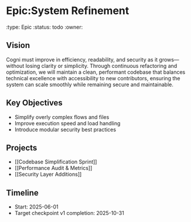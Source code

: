 # Epic:System Refinement
:type: Epic
:status: todo
:owner: 

## Vision
Cogni must improve in efficiency, readability, and security as it grows—without losing clarity or simplicity. Through continuous refactoring and optimization, we will maintain a clean, performant codebase that balances technical excellence with accessibility to new contributors, ensuring the system can scale smoothly while remaining secure and maintainable.

## Key Objectives
- Simplify overly complex flows and files
- Improve execution speed and load handling
- Introduce modular security best practices

## Projects
- [[Codebase Simplification Sprint]]
- [[Performance Audit & Metrics]]
- [[Security Layer Additions]]

## Timeline
- Start: 2025-06-01
- Target checkpoint v1 completion: 2025-10-31